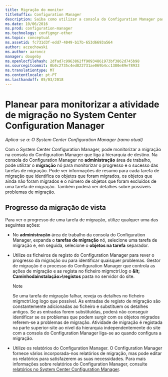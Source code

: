 ```yaml
---
title: Migração do monitor
titleSuffix: Configuration Manager
description: Saiba como utilizar a consola do Configuration Manager para monitorizar o progresso e o sucesso das tarefas de migração.
ms.date: 10/06/2016
ms.prod: configuration-manager
ms.technology: configmgr-other
ms.topic: conceptual
ms.assetid: fc731d3f-edd7-4049-b17b-653d6693a564
author: aczechowski
ms.author: aaroncz
manager: dougeby
ms.openlocfilehash: 2dfad7c9963862ff90934861973bf3862d745b98
ms.sourcegitcommit: 0b0c2735c4ed822731ae069b4cc1380e89e78933
ms.translationtype: MT
ms.contentlocale: pt-PT
ms.lasthandoff: 05/03/2018
---
```

# <a name="planning-to-monitor-migration-activity-in-system-center-configuration-manager"></a>Planear para monitorizar a atividade de migração no System Center Configuration Manager

*Aplica-se a: O System Center Configuration Manager (ramo atual)*

Com o System Center Configuration Manager, pode monitorizar a migração na consola do Configuration Manager que liga à hierarquia de destino. Na consola do Configuration Manager no **administração** área de trabalho, pode utilizar o **migração** nó para monitorizar o progresso e o sucesso das tarefas de migração. Pode ver informações de resumo para cada tarefa de migração que identifica os objetos que foram migrados, os objetos que ainda não foram migrados e o número de objetos que foram excluídos de uma tarefa de migração. Também poderá ver detalhes sobre possíveis problemas de migração.  

## <a name="view-migration-progress"></a>Progresso da migração de vista  
 Para ver o progresso de uma tarefa de migração, utilize qualquer uma das seguintes ações:  

-   No **administração** área de trabalho da consola do Configuration Manager, expanda o **tarefas de migração** nó, selecione uma tarefa de migração e, em seguida, selecione o **objetos na tarefa** separador.  

-   Utilize os ficheiros de registo do Configuration Manager para rever o progresso da migração ou para identificar quaisquer problemas. Gestor de migração é o processo do Configuration Manager que controla as ações de migração e as regista no ficheiro migmctrl.log o  **\&lt; Caminhodainstalação\>\\registos** pasta no servidor do site.  

    > [!NOTE]  
    >  Se uma tarefa de migração falhar, reveja os detalhes no ficheiro migmctrl.log logo que possível. As entradas de registo de migração são constantemente adicionadas ao ficheiro e substituem os detalhes antigos. Se as entradas forem substituídas, poderá não conseguir identificar se os problemas que podem surgir com os objetos migrados referem-se a problemas de migração. Atividade de migração é registada na parte superior\-site ao nível da hierarquia independentemente do site com a consola do Configuration Manager liga-se ao quando configura a migração.  

-   Utilize os relatórios do Configuration Manager. O Configuration Manager fornece vários incorporada\-nos relatórios de migração, mas pode editar os relatórios para satisfazerem as suas necessidades. Para mais informações sobre relatórios do Configuration Manager, consulte [relatórios no System Center Configuration Manager](../../core/servers/manage/reporting.md).  
